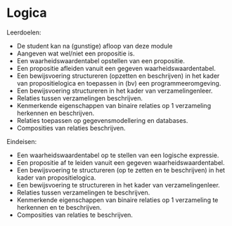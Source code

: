 # Logica

Leerdoelen:
- De student kan na (gunstige) afloop van deze module
- Aangeven wat wel/niet een propositie is.
- Een waarheidswaardentabel opstellen van een propositie.
- Een propositie afleiden vanuit een gegeven waarheidswaardentabel.
- Een bewijsvoering structureren (opzetten en beschrijven) in het kader van propositielogica en toepassen in (bv) een programmeeromgeving.
- Een bewijsvoering structureren in het kader van verzamelingenleer.
- Relaties tussen verzamelingen beschrijven.
- Kenmerkende eigenschappen van binaire relaties op 1 verzameling herkennen en beschrijven.
- Relaties toepassen op gegevensmodellering en databases.
- Composities van relaties beschrijven.

Eindeisen: 
- Een waarheidswaardentabel op te stellen van een logische expressie. 
- Een propositie af te leiden vanuit een gegeven waarheidswaardentabel.
- Een bewijsvoering te structureren (op te zetten en te beschrijven) in het kader van propositielogica.
- Een bewijsvoering te structureren in het kader van verzamelingenleer.
- Relaties tussen verzamelingen te beschrijven.
- Kenmerkende eigenschappen van binaire relaties op 1 verzameling te herkennen en te beschrijven.
- Composities van relaties te beschrijven.
